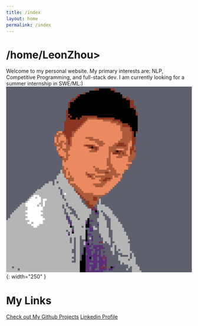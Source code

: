 ```yaml
---
title: /index
layout: home
permalink: /index
---
```


# /home/LeonZhou>
Welcome to my personal website. My primary interests are: NLP, Competitive Programming, and full-stack dev. I am currently looking for a summer internship in SWE/ML:)
![My image Name](/assets/images/profile.png){: width="250" }



# My Links
[Check out My Github Projects](https://github.com/LeonZh0u)
[Linkedin Profile](https://www.linkedin.com/in/liyang-zhou12580/)

